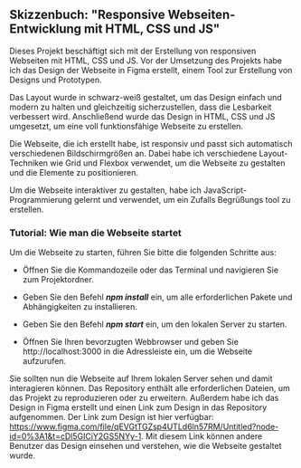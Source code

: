 ## Skizzenbuch: "Responsive Webseiten-Entwicklung mit HTML, CSS und JS"
Dieses Projekt beschäftigt sich mit der Erstellung von responsiven Webseiten mit HTML, CSS und JS. Vor der Umsetzung des Projekts habe ich das Design der Webseite in Figma erstellt, einem Tool zur Erstellung von Designs und Prototypen.

Das Layout wurde in schwarz-weiß gestaltet, um das Design einfach und modern zu halten und gleichzeitig sicherzustellen, dass die Lesbarkeit verbessert wird. Anschließend wurde das Design in HTML, CSS und JS umgesetzt, um eine voll funktionsfähige Webseite zu erstellen.

Die Webseite, die ich erstellt habe, ist responsiv und passt sich automatisch verschiedenen Bildschirmgrößen an. Dabei habe ich verschiedene Layout-Techniken wie Grid und Flexbox verwendet, um die Webseite zu gestalten und die Elemente zu positionieren.

Um die Webseite interaktiver zu gestalten, habe ich JavaScript-Programmierung gelernt und verwendet, um ein Zufalls Begrüßungs tool zu erstellen.

### Tutorial: Wie man die Webseite startet
Um die Webseite zu starten, führen Sie bitte die folgenden Schritte aus:

- Öffnen Sie die Kommandozeile oder das Terminal und navigieren Sie zum Projektordner.

- Geben Sie den Befehl **_npm install_** ein, um alle erforderlichen Pakete und Abhängigkeiten zu installieren.

- Geben Sie den Befehl **_npm start_** ein, um den lokalen Server zu starten.

- Öffnen Sie Ihren bevorzugten Webbrowser und geben Sie http://localhost:3000 in die Adressleiste ein, um die Webseite aufzurufen.

Sie sollten nun die Webseite auf Ihrem lokalen Server sehen und damit interagieren können. Das Repository enthält alle erforderlichen Dateien, um das Projekt zu reproduzieren oder zu erweitern. Außerdem habe ich das Design in Figma erstellt und einen Link zum Design in das Repository aufgenommen. Der Link zum Design ist hier verfügbar: https://www.figma.com/file/qEVGtTGZsp4UTLd6ln57RM/Untitled?node-id=0%3A1&t=cDl5GICiY2GS5NYy-1. Mit diesem Link können andere Benutzer das Design einsehen und verstehen, wie die Webseite gestaltet wurde.







